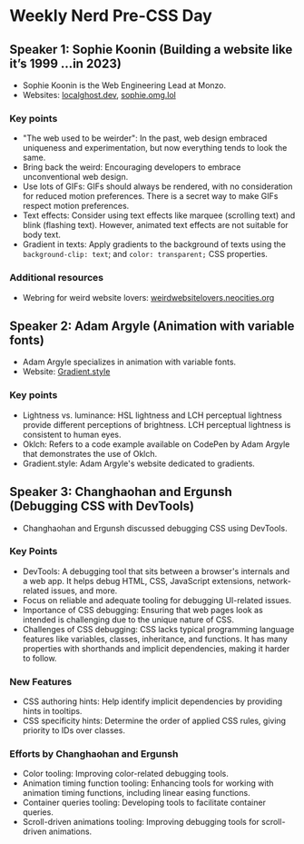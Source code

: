 # Weekly Nerd Pre-CSS Day

## Speaker 1: Sophie Koonin (Building a website like it’s 1999 …in 2023)

-   Sophie Koonin is the Web Engineering Lead at Monzo.
-   Websites: [localghost.dev](localghost.dev), [sophie.omg.lol](sophie.omg.lol)

### Key points

-   "The web used to be weirder": In the past, web design embraced uniqueness and experimentation, but now everything tends to look the same.
-   Bring back the weird: Encouraging developers to embrace unconventional web design.
-   Use lots of GIFs: GIFs should always be rendered, with no consideration for reduced motion preferences. There is a secret way to make GIFs respect motion preferences.
-   Text effects: Consider using text effects like marquee (scrolling text) and blink (flashing text). However, animated text effects are not suitable for body text.
-   Gradient in texts: Apply gradients to the background of texts using the `background-clip: text`; and `color: transparent;` CSS properties.

### Additional resources

-   Webring for weird website lovers: [weirdwebsitelovers.neocities.org](https://weirdwebsitelovers.neocities.org/)

## Speaker 2: Adam Argyle (Animation with variable fonts)

-   Adam Argyle specializes in animation with variable fonts.
-   Website: [Gradient.style](https://www.gradient.style/)

### Key points

-   Lightness vs. luminance: HSL lightness and LCH perceptual lightness provide different perceptions of brightness. LCH perceptual lightness is consistent to human eyes.
-   Oklch: Refers to a code example available on CodePen by Adam Argyle that demonstrates the use of Oklch.
-   Gradient.style: Adam Argyle's website dedicated to gradients.

## Speaker 3: Changhaohan and Ergunsh (Debugging CSS with DevTools)

-   Changhaohan and Ergunsh discussed debugging CSS using DevTools.

### Key Points

-   DevTools: A debugging tool that sits between a browser's internals and a web app. It helps debug HTML, CSS, JavaScript extensions, network-related issues, and more.
-   Focus on reliable and adequate tooling for debugging UI-related issues.
-   Importance of CSS debugging: Ensuring that web pages look as intended is challenging due to the unique nature of CSS.
-   Challenges of CSS debugging: CSS lacks typical programming language features like variables, classes, inheritance, and functions. It has many properties with shorthands and implicit dependencies, making it harder to follow.

### New Features

-   CSS authoring hints: Help identify implicit dependencies by providing hints in tooltips.
-   CSS specificity hints: Determine the order of applied CSS rules, giving priority to IDs over classes.

### Efforts by Changhaohan and Ergunsh

-   Color tooling: Improving color-related debugging tools.
-   Animation timing function tooling: Enhancing tools for working with animation timing functions, including linear easing functions.
-   Container queries tooling: Developing tools to facilitate container queries.
-   Scroll-driven animations tooling: Improving debugging tools for scroll-driven animations.
